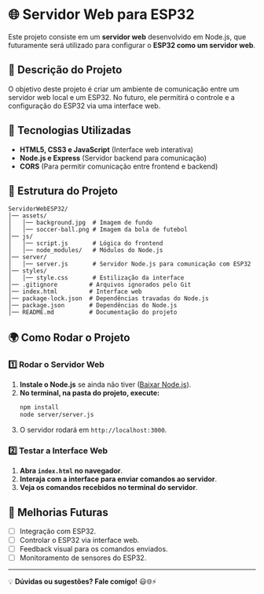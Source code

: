 # 🌐 Servidor Web para ESP32

Este projeto consiste em um **servidor web** desenvolvido em Node.js, que futuramente será utilizado para configurar o **ESP32 como um servidor web**. 

## 📌 Descrição do Projeto
O objetivo deste projeto é criar um ambiente de comunicação entre um servidor web local e um ESP32. No futuro, ele permitirá o controle e a configuração do ESP32 via uma interface web.

## 🚀 Tecnologias Utilizadas
- **HTML5, CSS3 e JavaScript** (Interface web interativa)
- **Node.js e Express** (Servidor backend para comunicação)
- **CORS** (Para permitir comunicação entre frontend e backend)

## 📂 Estrutura do Projeto
```
ServidorWebESP32/
│── assets/
│   │── background.jpg  # Imagem de fundo
│   │── soccer-ball.png # Imagem da bola de futebol
│── js/
│   │── script.js       # Lógica do frontend
│   │── node_modules/   # Módulos do Node.js
│── server/
│   │── server.js       # Servidor Node.js para comunicação com ESP32
│── styles/
│   │── style.css       # Estilização da interface
│── .gitignore         # Arquivos ignorados pelo Git
│── index.html         # Interface web
│── package-lock.json  # Dependências travadas do Node.js
│── package.json       # Dependências do Node.js
│── README.md          # Documentação do projeto
```

## 🌍 Como Rodar o Projeto
### 1️⃣ Rodar o Servidor Web
1. **Instale o Node.js** se ainda não tiver ([Baixar Node.js](https://nodejs.org/)).
2. **No terminal, na pasta do projeto, execute:**
   ```sh
   npm install
   node server/server.js
   ```
3. O servidor rodará em `http://localhost:3000`.

### 2️⃣ Testar a Interface Web
1. **Abra `index.html` no navegador**.
2. **Interaja com a interface para enviar comandos ao servidor**.
3. **Veja os comandos recebidos no terminal do servidor**.

## 🔧 Melhorias Futuras
- [ ] Integração com ESP32.
- [ ] Controlar o ESP32 via interface web.
- [ ] Feedback visual para os comandos enviados.
- [ ] Monitoramento de sensores do ESP32.

---
💡 **Dúvidas ou sugestões? Fale comigo!** 😃🌐⚡

